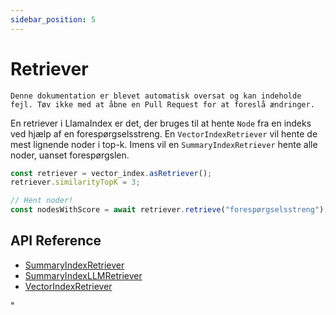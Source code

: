 ```yaml
---
sidebar_position: 5
---
```


# Retriever

`Denne dokumentation er blevet automatisk oversat og kan indeholde fejl. Tøv ikke med at åbne en Pull Request for at foreslå ændringer.`

En retriever i LlamaIndex er det, der bruges til at hente `Node` fra en indeks ved hjælp af en forespørgselsstreng. En `VectorIndexRetriever` vil hente de mest lignende noder i top-k. Imens vil en `SummaryIndexRetriever` hente alle noder, uanset forespørgslen.

```typescript
const retriever = vector_index.asRetriever();
retriever.similarityTopK = 3;

// Hent noder!
const nodesWithScore = await retriever.retrieve("forespørgselsstreng");
```

## API Reference

- [SummaryIndexRetriever](../../api/classes/SummaryIndexRetriever.md)
- [SummaryIndexLLMRetriever](../../api/classes/SummaryIndexLLMRetriever.md)
- [VectorIndexRetriever](../../api/classes/VectorIndexRetriever.md)

"
